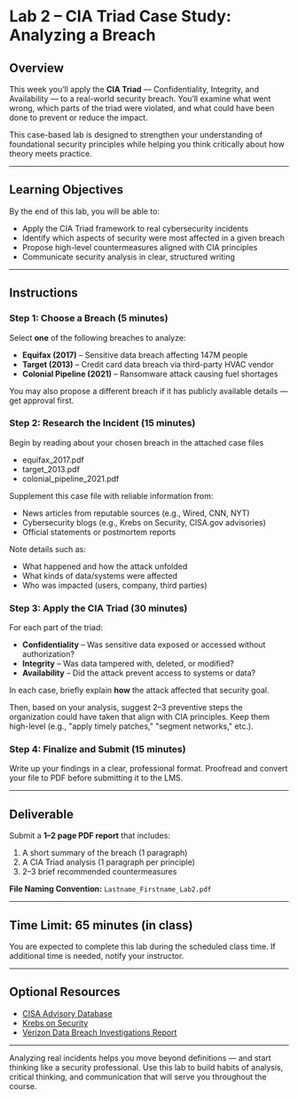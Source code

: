 # Lab 2 – CIA Triad Case Study: Analyzing a Breach

## Overview
This week you’ll apply the **CIA Triad** — Confidentiality, Integrity, and Availability — to a real-world security breach. You’ll examine what went wrong, which parts of the triad were violated, and what could have been done to prevent or reduce the impact.

This case-based lab is designed to strengthen your understanding of foundational security principles while helping you think critically about how theory meets practice.

---

## Learning Objectives
By the end of this lab, you will be able to:
- Apply the CIA Triad framework to real cybersecurity incidents
- Identify which aspects of security were most affected in a given breach
- Propose high-level countermeasures aligned with CIA principles
- Communicate security analysis in clear, structured writing

---

## Instructions
### Step 1: Choose a Breach (5 minutes)
Select **one** of the following breaches to analyze:
- **Equifax (2017)** – Sensitive data breach affecting 147M people
- **Target (2013)** – Credit card data breach via third-party HVAC vendor
- **Colonial Pipeline (2021)** – Ransomware attack causing fuel shortages

You may also propose a different breach if it has publicly available details — get approval first.

### Step 2: Research the Incident (15 minutes)
Begin by reading about your chosen breach in the attached case files
- equifax_2017.pdf
- target_2013.pdf
- colonial_pipeline_2021.pdf

Supplement this case file with reliable information from:
- News articles from reputable sources (e.g., Wired, CNN, NYT)
- Cybersecurity blogs (e.g., Krebs on Security, CISA.gov advisories)
- Official statements or postmortem reports

Note details such as:
- What happened and how the attack unfolded
- What kinds of data/systems were affected
- Who was impacted (users, company, third parties)

### Step 3: Apply the CIA Triad (30 minutes)
For each part of the triad:
- **Confidentiality** – Was sensitive data exposed or accessed without authorization?
- **Integrity** – Was data tampered with, deleted, or modified?
- **Availability** – Did the attack prevent access to systems or data?

In each case, briefly explain **how** the attack affected that security goal.

Then, based on your analysis, suggest 2–3 preventive steps the organization could have taken that align with CIA principles. Keep them high-level (e.g., "apply timely patches," "segment networks," etc.).

### Step 4: Finalize and Submit (15 minutes)
Write up your findings in a clear, professional format. Proofread and convert your file to PDF before submitting it to the LMS.

---

## Deliverable
Submit a **1–2 page PDF report** that includes:
1. A short summary of the breach (1 paragraph)
2. A CIA Triad analysis (1 paragraph per principle)
3. 2–3 brief recommended countermeasures

**File Naming Convention:** `Lastname_Firstname_Lab2.pdf`

---

## Time Limit: 65 minutes (in class)
You are expected to complete this lab during the scheduled class time. If additional time is needed, notify your instructor.

---

## Optional Resources
- [CISA Advisory Database](https://www.cisa.gov/news-events/cybersecurity-advisories)
- [Krebs on Security](https://krebsonsecurity.com)
- [Verizon Data Breach Investigations Report](https://www.verizon.com/business/resources/reports/dbir/)

---

Analyzing real incidents helps you move beyond definitions — and start thinking like a security professional. Use this lab to build habits of analysis, critical thinking, and communication that will serve you throughout the course.


